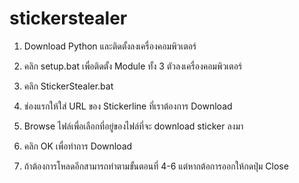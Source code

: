# stickerstealer
1. Download Python และติดตั้งลงเครื่องคอมพิวเตอร์

2. คลิก setup.bat เพื่อติดตั้ง Module ทั้ง 3 ตัวลงเครื่องคอมพิวเตอร์

3. คลิก StickerStealer.bat

4. ช่องแรกให้ใส่ URL ของ Stickerline ที่เราต้องการ Download

5. Browse ไฟล์เพื่อเลือกที่อยู่ของไฟล์ที่จะ download sticker ลงมา

6. คลิก OK เพื่อทำการ Download

7. ถ้าต้องการโหลดอีกสามารถทำตามขั้นตอนที่ 4-6 แต่หากต้อการออกให้กดปุ่ม Close


